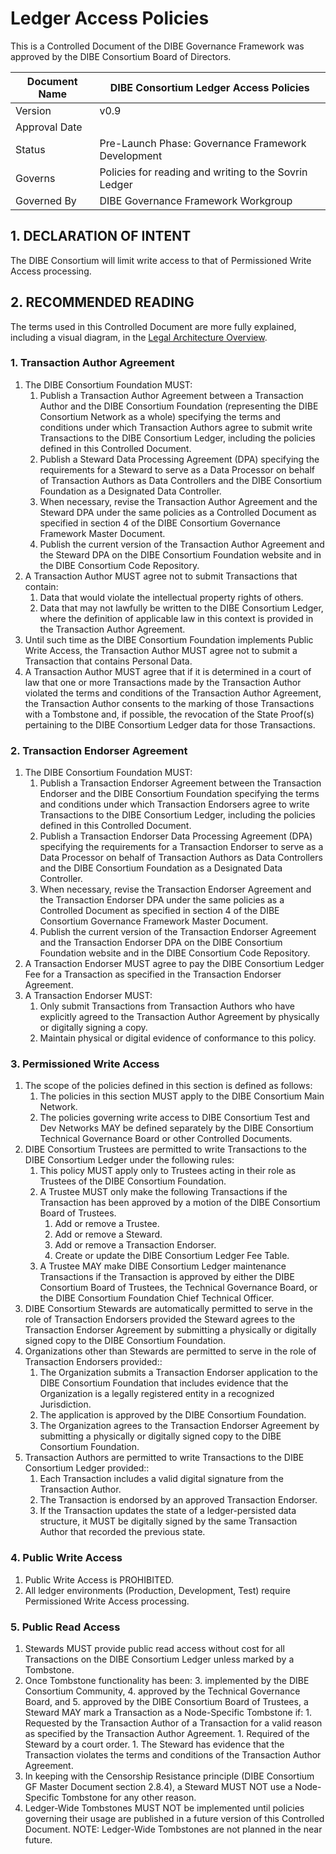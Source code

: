 # Ledger Access Policies

This is a Controlled Document of the DIBE Governance Framework was approved by the DIBE Consortium Board of Directors.

| Document Name |DIBE Consortium Ledger Access Policies |
| --- | --- |
| Version | v0.9 |
| Approval Date | |
| Status | Pre-Launch Phase: Governance Framework Development |
| Governs | Policies for reading and writing to the Sovrin Ledger|
| Governed By | DIBE Governance Framework Workgroup |

## 1. DECLARATION OF INTENT
The DIBE Consortium will limit write access to that of Permissioned Write Access processing.

## 2. RECOMMENDED READING
The terms used in this Controlled Document are more fully explained, including a visual diagram, in the [Legal Architecture Overview](../gf_legal/legal_arch.md).

### 1. Transaction Author Agreement
1. The DIBE Consortium Foundation MUST:
	1. Publish a Transaction Author Agreement between a Transaction Author and the DIBE Consortium Foundation (representing the DIBE Consortium Network as a whole) specifying the terms and conditions under which Transaction Authors agree to submit write Transactions to the DIBE Consortium Ledger, including the policies defined in this Controlled Document.
	1. Publish a Steward Data Processing Agreement (DPA) specifying the requirements for a Steward to serve as a Data Processor on behalf of Transaction Authors as Data Controllers and the DIBE Consortium Foundation as a Designated Data Controller.
	1. When necessary, revise the Transaction Author Agreement and the Steward DPA under the same policies as a Controlled Document as specified in section 4 of the DIBE Consortium Governance Framework Master Document.
	1. Publish the current version of the Transaction Author Agreement and the Steward DPA on the DIBE Consortium Foundation website and in the DIBE Consortium Code Repository.
2. A Transaction Author MUST agree not to submit Transactions that contain:
	1. Data that would violate the intellectual property rights of others.
	1. Data that may not lawfully be written to the DIBE Consortium Ledger, where the definition of applicable law in this context is provided in the Transaction Author Agreement.
3. Until such time as the DIBE Consortium Foundation implements Public Write Access, the Transaction Author MUST agree not to submit a Transaction that contains Personal
Data.
4. A Transaction Author MUST agree that if it is determined in a court of law that one or more Transactions made by the Transaction Author violated the terms and conditions of the Transaction Author Agreement, the Transaction Author consents to the marking of those Transactions with a Tombstone and, if possible, the revocation of the State Proof(s) pertaining to the DIBE Consortium Ledger data for those Transactions.

### 2. Transaction Endorser Agreement
1. The DIBE Consortium Foundation MUST:
	1. Publish a Transaction Endorser Agreement between the Transaction Endorser and the DIBE Consortium Foundation specifying the terms and conditions under which Transaction Endorsers agree to write Transactions to the DIBE Consortium Ledger, including the policies defined in this Controlled Document.
	1. Publish a Transaction Endorser Data Processing Agreement (DPA) specifying the requirements for a Transaction Endorser to serve as a Data Processor on behalf of Transaction Authors as Data Controllers and the DIBE Consortium Foundation as a Designated Data Controller.
	1. When necessary, revise the Transaction Endorser Agreement and the Transaction Endorser DPA under the same policies as a Controlled Document as specified in section 4 of the DIBE Consortium Governance Framework Master Document.
	1. Publish the current version of the Transaction Endorser Agreement and the Transaction Endorser DPA on the DIBE Consortium Foundation website and in the DIBE Consortium Code Repository.
2. A Transaction Endorser MUST agree to pay the DIBE Consortium Ledger Fee for a Transaction as specified in the Transaction Endorser Agreement.
3. A Transaction Endorser MUST:
	1. Only submit Transactions from Transaction Authors who have explicitly agreed to the Transaction Author Agreement by physically or digitally signing a copy.
	1. Maintain physical or digital evidence of conformance to this policy.

### 3. Permissioned Write Access
1. The scope of the policies defined in this section is defined as follows:
	1. The policies in this section MUST apply to the DIBE Consortium Main Network.
	1. The policies governing write access to DIBE Consortium Test and Dev Networks MAY be defined separately by the DIBE Consortium Technical Governance Board or other Controlled Documents.
2. DIBE Consortium Trustees are permitted to write Transactions to the DIBE Consortium Ledger under the following rules:
	1. 	This policy MUST apply only to Trustees acting in their role as Trustees of the DIBE Consortium Foundation.
	1. 	A Trustee MUST only make the following Transactions if the Transaction has been approved by a motion of the DIBE Consortium Board of Trustees.
		1. 	Add or remove a Trustee.
		1. 	Add or remove a Steward.
		1. 	Add or remove a Transaction Endorser.
		1. 	Create or update the DIBE Consortium Ledger Fee Table.
	1. 	A Trustee MAY make DIBE Consortium Ledger maintenance Transactions if the Transaction is approved by either the DIBE Consortium Board of Trustees, the Technical Governance Board, or the DIBE Consortium Foundation Chief Technical Officer.
3. DIBE Consortium Stewards are automatically permitted to serve in the role of Transaction Endorsers provided the Steward agrees to the Transaction Endorser Agreement by submitting a physically or digitally signed copy to the DIBE Consortium Foundation.
4. Organizations other than Stewards are permitted to serve in the role of Transaction Endorsers provided::
	1. The Organization submits a Transaction Endorser application to the DIBE Consortium Foundation that includes evidence that the Organization is a legally registered entity in a recognized Jurisdiction.
	1. The application is approved by the DIBE Consortium Foundation.
	1. The Organization agrees to the Transaction Endorser Agreement by submitting a physically or digitally signed copy to the DIBE Consortium Foundation.
5. Transaction Authors are permitted to write Transactions to the DIBE Consortium Ledger provided::
	1. Each Transaction includes a valid digital signature from the Transaction Author.
	1. The Transaction is endorsed by an approved Transaction Endorser.
	1. If the Transaction updates the state of a ledger-persisted data structure, it MUST be digitally signed by the same Transaction Author that recorded the previous state.

### 4. Public Write Access
1. Public Write Access is PROHIBITED.
2. All ledger environments (Production, Development, Test) require Permissioned Write Access processing.

### 5. Public Read Access
1. Stewards MUST provide public read access without cost for all Transactions on the
DIBE Consortium Ledger unless marked by a Tombstone.
2. Once Tombstone functionality has been:
	3. implemented by the DIBE Consortium Community,
	4. approved by the Technical Governance Board, and
	5. approved by the DIBE Consortium Board of Trustees, a Steward MAY mark a Transaction as a Node-Specific Tombstone if:
		1. Requested by the Transaction Author of a Transaction for a valid reason as specified by the Transaction Author Agreement.
		1. Required of the Steward by a court order.
		1. The Steward has evidence that the Transaction violates the terms and conditions of the Transaction Author Agreement.
3. In keeping with the Censorship Resistance principle (DIBE Consortium GF Master Document section 2.8.4), a Steward MUST NOT use a Node-Specific Tombstone for any other reason.
4. Ledger-Wide Tombstones MUST NOT be implemented until policies governing their
usage are published in a future version of this Controlled Document.
NOTE: Ledger-Wide Tombstones are not planned in the near future.
